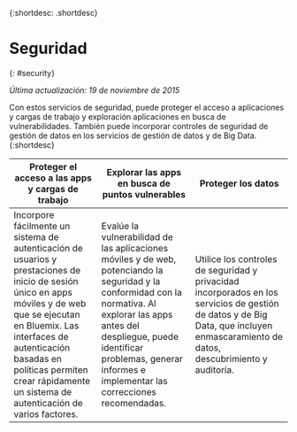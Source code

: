 {:shortdesc: .shortdesc} 


# Seguridad
{: #security}

*Última actualización: 19 de noviembre de 2015*

Con estos servicios de seguridad, puede proteger el acceso a aplicaciones y cargas de trabajo y exploración aplicaciones en busca de vulnerabilidades. También puede incorporar controles de seguridad de gestión de datos en los servicios de gestión de datos y de Big Data. 
{:shortdesc}


Proteger el acceso a las apps y cargas de trabajo | Explorar las apps en busca de puntos vulnerables | Proteger los datos
---- | ---- | ----
Incorpore fácilmente un sistema de autenticación de usuarios y prestaciones de inicio de sesión único en apps móviles y de web que se ejecutan en Bluemix. Las interfaces de autenticación basadas en políticas permiten crear rápidamente un sistema de autenticación de varios factores. | Evalúe la vulnerabilidad de las aplicaciones móviles y de web, potenciando la seguridad y la conformidad con la normativa. Al explorar las apps antes del despliegue, puede identificar problemas, generar informes e implementar las correcciones recomendadas. | Utilice los controles de seguridad y privacidad incorporados en los servicios de gestión de datos y de Big Data, que incluyen enmascaramiento de datos, descubrimiento y auditoría.
